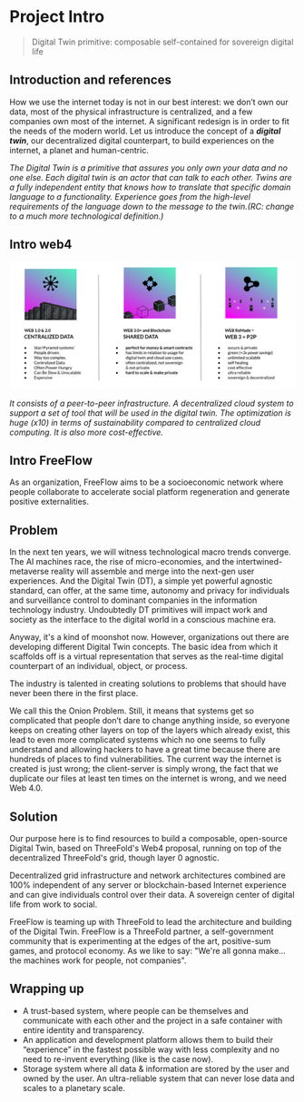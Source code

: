 # Project Intro

> Digital Twin primitive: composable self-contained for sovereign digital life

## Introduction and references

How we use the internet today is not in our best interest: we don’t own our data, most of the physical infrastructure is centralized, and a few companies own most of the internet. A significant redesign is in order to fit the needs of the modern world. Let us introduce the concept of a **_digital twin_**, our decentralized digital counterpart, to build experiences on the internet, a planet and human-centric. 

_The Digital Twin is a primitive that assures you only own your data and no one else. Each digital twin is an actor that can talk to each other. Twins are a fully independent entity that knows how to translate that specific domain language to a functionality. Experience goes from the high-level requirements of the language down to the message to the twin.(RC: change to a much more technological definition.)_

## Intro web4

![](../img/web4.png)  

_It consists of a peer-to-peer infrastructure. A decentralized cloud system to support a set of tool that will be used in the digital twin. The optimization is huge (x10) in terms of sustainability compared to centralized cloud computing. It is also more cost-effective._

## Intro FreeFlow

As an organization, FreeFlow aims to be a socioeconomic network where people collaborate to accelerate social platform regeneration and generate positive externalities.


## Problem

In the next ten years, we will witness technological macro trends converge. The AI machines race, the rise of micro-economies, and the intertwined-metaverse reality will assemble and merge into the next-gen user experiences. And the Digital Twin (DT), a simple yet powerful agnostic standard, can offer, at the same time, autonomy and privacy for individuals and surveillance control to dominant companies in the information technology industry. Undoubtedly DT primitives will impact work and society as the interface to the digital world in a conscious machine era.

Anyway, it's a kind of moonshot now. However, organizations out there are developing different Digital Twin concepts. The basic idea from which it scaffolds off is a virtual representation that serves as the real-time digital counterpart of an individual, object, or process. 

The industry is talented in creating solutions to problems that should have never been there in the first place. 

We call this the Onion Problem. Still, it means that systems get so complicated that people don’t dare to change anything inside, so everyone keeps on creating other layers on top of the layers which already exist, this lead to even more complicated systems which no one seems to fully understand and allowing hackers to have a great time because there are hundreds of places to find vulnerabilities. The current way the internet is created is just wrong; the client-server is simply wrong, the fact that we duplicate our files at least ten times on the internet is wrong, and we need Web 4.0. 


## Solution

Our purpose here is to find resources to build a composable, open-source Digital Twin, based on ThreeFold's Web4 proposal, running on top of the decentralized ThreeFold's grid, though layer 0 agnostic.

Decentralized grid infrastructure and network architectures combined are 100% independent of any server or blockchain-based Internet experience and can give individuals control over their data. A sovereign center of digital life from work to social.

FreeFlow is teaming up with ThreeFold to lead the architecture and building of the Digital Twin. FreeFlow is a ThreeFold partner, a self-government community ​​that is experimenting at the edges of the art, positive-sum games, and protocol economy. As we like to say: "We're all gonna make… the machines work for people, not companies".

## Wrapping up 

* A trust-based system, where people can be themselves and communicate with each other and the project in a safe container with entire identity and transparency. 
* An application and development platform allows them to build their “experience” in the fastest possible way with less complexity and no need to re-invent everything (like is the case now). 
* Storage system where all data & information are stored by the user and owned by the user. An ultra-reliable system that can never lose data and scales to a planetary scale. 



